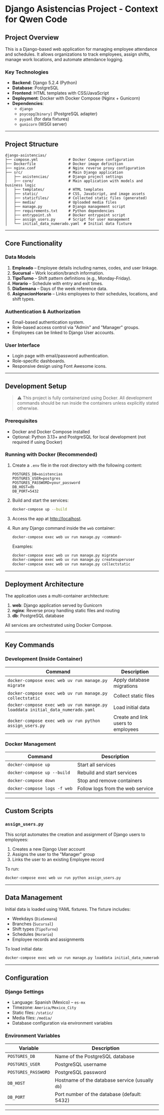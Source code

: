 # Django Asistencias Project - Context for Qwen Code

## Project Overview

This is a Django-based web application for managing employee attendance and schedules. It allows organizations to track employees, assign shifts, manage work locations, and automate attendance logging.

### Key Technologies
- **Backend**: Django 5.2.4 (Python)
- **Database**: PostgreSQL
- **Frontend**: HTML templates with CSS/JavaScript
- **Deployment**: Docker with Docker Compose (Nginx + Gunicorn)
- **Dependencies**:
  - `django`
  - `psycopg[binary]` (PostgreSQL adapter)
  - `pyyaml` (for data fixtures)
  - `gunicorn` (WSGI server)

---

## Project Structure

```
django-asistencias/
├── compose.yml              # Docker Compose configuration
├── Dockerfile               # Docker image definition
├── nginx.conf               # Nginx reverse proxy configuration
├── src/                     # Main Django application
│   ├── asistencias/         # Django project settings
│   ├── core/                # Main application with models and business logic
│   ├── templates/           # HTML templates
│   ├── static/              # CSS, JavaScript, and image assets
│   ├── staticfiles/         # Collected static files (generated)
│   ├── media/               # Uploaded media files
│   ├── manage.py            # Django management script
│   ├── requirements.txt     # Python dependencies
│   ├── entrypoint.sh        # Docker entrypoint script
│   ├── assign_users.py      # Script for user management
│   └── initial_data_numerado.yaml  # Initial data fixture
```

---

## Core Functionality

### Data Models
1. **Empleado** – Employee details including names, codes, and user linkage.
2. **Sucursal** – Work location/branch information.
3. **TipoTurno** – Shift pattern definitions (e.g., Monday-Friday).
4. **Horario** – Schedule with entry and exit times.
5. **DiaSemana** – Days of the week reference data.
6. **AsignacionHorario** – Links employees to their schedules, locations, and shift types.

### Authentication & Authorization
- Email-based authentication system.
- Role-based access control via "Admin" and "Manager" groups.
- Employees can be linked to Django User accounts.

### User Interface
- Login page with email/password authentication.
- Role-specific dashboards.
- Responsive design using Font Awesome icons.

---

## Development Setup

> ⚠️ This project is fully containerized using Docker. All development commands should be run inside the containers unless explicitly stated otherwise.

### Prerequisites
- Docker and Docker Compose installed
- Optional: Python 3.13+ and PostgreSQL for local development (not required if using Docker)

### Running with Docker (Recommended)

1. Create a `.env` file in the root directory with the following content:
   ```env
   POSTGRES_DB=asistencias
   POSTGRES_USER=postgres
   POSTGRES_PASSWORD=your_password
   DB_HOST=db
   DB_PORT=5432
   ```

2. Build and start the services:
   ```bash
   docker-compose up --build
   ```

3. Access the app at [http://localhost](http://localhost).

4. Run any Django command inside the `web` container:
   ```bash
   docker-compose exec web uv run manage.py <command>
   ```

   Examples:
   ```bash
   docker-compose exec web uv run manage.py migrate
   docker-compose exec web uv run manage.py createsuperuser
   docker-compose exec web uv run manage.py collectstatic
   ```

---

## Deployment Architecture

The application uses a multi-container architecture:

1. **web**: Django application served by Gunicorn
2. **nginx**: Reverse proxy handling static files and routing
3. **db**: PostgreSQL database

All services are orchestrated using Docker Compose.

---

## Key Commands

### Development (Inside Container)

| Command | Description |
|--------|-------------|
| `docker-compose exec web uv run manage.py migrate` | Apply database migrations |
| `docker-compose exec web uv run manage.py collectstatic` | Collect static files |
| `docker-compose exec web uv run manage.py loaddata initial_data_numerado.yaml` | Load initial data |
| `docker-compose exec web uv run python assign_users.py` | Create and link users to employees |

### Docker Management

| Command | Description |
|--------|-------------|
| `docker-compose up` | Start all services |
| `docker-compose up --build` | Rebuild and start services |
| `docker-compose down` | Stop and remove containers |
| `docker-compose logs -f web` | Follow logs from the web service |

---

## Custom Scripts

### `assign_users.py`

This script automates the creation and assignment of Django users to employees:

1. Creates a new Django User account
2. Assigns the user to the "Manager" group
3. Links the user to an existing Employee record

To run:
```bash
docker-compose exec web uv run python assign_users.py
```

---

## Data Management

Initial data is loaded using YAML fixtures. The fixture includes:

- Weekdays (`DiaSemana`)
- Branches (`Sucursal`)
- Shift types (`TipoTurno`)
- Schedules (`Horario`)
- Employee records and assignments

To load initial data:
```bash
docker-compose exec web uv run manage.py loaddata initial_data_numerado.yaml
```

---

## Configuration

### Django Settings
- Language: Spanish (Mexico) – `es-mx`
- Timezone: `America/Mexico_City`
- Static files: `/static/`
- Media files: `/media/`
- Database configuration via environment variables

### Environment Variables

| Variable | Description |
|----------|-------------|
| `POSTGRES_DB` | Name of the PostgreSQL database |
| `POSTGRES_USER` | PostgreSQL username |
| `POSTGRES_PASSWORD` | PostgreSQL password |
| `DB_HOST` | Hostname of the database service (usually `db`) |
| `DB_PORT` | Port number of the database (default: 5432) |

---